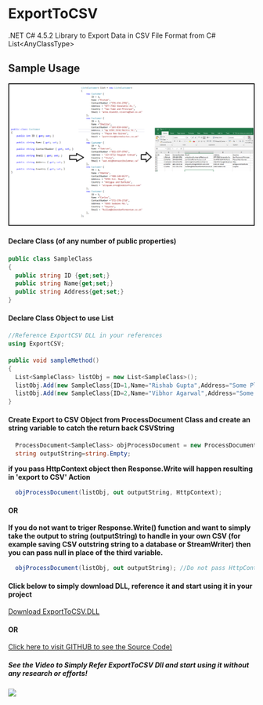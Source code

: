 # ExportToCSV
.NET C# 4.5.2 Library to Export Data in CSV File Format from C# List\<AnyClassType>
## Sample Usage

![Snapshot Overview of the Process](https://raw.githubusercontent.com/vibs2006/ExportToCSV/master/ExportCSV/icons/Snapshot.png)

#### Declare Class (of any number of public properties)
```C#
public class SampleClass
{
  public string ID {get;set;}
  public string Name{get;set;}
  public string Address{get;set;}
}
```
#### Declare Class Object to use List
```C#
//Reference ExportCSV DLL in your references
using ExportCSV; 

public void sampleMethod()
{
  List<SampleClass> listObj = new List<SampleClass>();
  listObj.Add(new SampleClass{ID=1,Name="Rishab Gupta",Address="Some Place, Delhi"});
  listObj.Add(new SampleClass{ID=2,Name="Vibhor Agarwal",Address="Some New Place, Mumbai"});
}
```

#### Create Export to CSV Object from ProcessDocument Class and create an string variable to catch the return back CSVString
```C#  
  ProcessDocument<SampleClass> objProcessDocument = new ProcessDocument<SampleClass>();
  string outputString=string.Empty;
``` 
**if you pass HttpContext object then Response.Write will happen resulting in 'export to CSV' Action**
```C#
  objProcessDocument(listObj, out outputString, HttpContext); 
```
#### OR
**If you do not want to triger Response.Write() function and want to simply take the output to string (outputString) to handle in your own CSV (for example saving CSV outstring string to a database or StreamWriter) then you can pass null in place of the third variable.**
```C#
  objProcessDocument(listObj, out outputString); //Do not pass HttpContext to prevent trigger of Response.Write
```
#### Click below to simply download DLL, reference it and start using it in your project 
[Download ExportToCSV.DLL](https://github.com/vibs2006/ExportToCSV/blob/master/ExportCSV/bin/Debug/ExportCSV.dll?raw=true)
#### OR
[Click here to visit GITHUB to see the Source Code)](https://github.com/vibs2006/ExportToCSV)

##### See the Video to Simply Refer ExportToCSV Dll and start using it without any research or efforts!
[![](https://i.ytimg.com/vi/NhUaSHkeYnE/maxresdefault.jpg)](https://www.youtube.com/watch?v=NhUaSHkeYnE)

